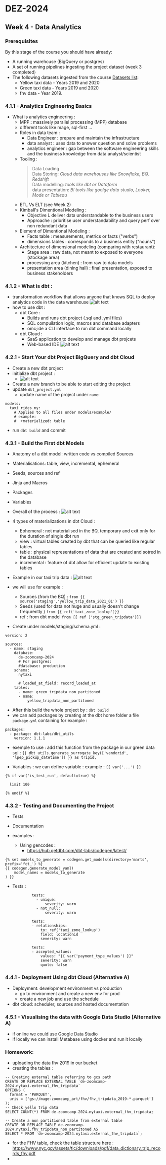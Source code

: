 # DEZ-2024
## Week 4 - Data Analytics

### Prerequisites
By this stage of the course you should have already: 

- A running warehouse (BigQuery or postgres) 
- A set of running pipelines ingesting the project dataset (week 3 completed)
- The following datasets ingested from the course [Datasets list](https://github.com/DataTalksClub/nyc-tlc-data/): 
  * Yellow taxi data - Years 2019 and 2020
  * Green taxi data - Years 2019 and 2020 
  * fhv data - Year 2019. 

### 4.1.1 - Analytics Engineering Basics
- What is analytics engineering :
    - MPP : massively parallel processing (MPP) database
    - different tools like mage, sql-first ...
    - Roles in data team :
        - Data Engineer : prepare and maintain the infrastructure 
        - data analyst : uses data to answer question and solve problems
        - analytics engineer : gap between the software engineering skills and the business knowledge from data analyst/scientist
    - Tooling : 
        > Data Loading \
        > Data Storing: _Cloud data warehouses like Snowflake, BQ, Redshift_ \
        > Data modelling: _tools like dbt or Dataform_ \
        > data presentation: _BI tools like goolge data studio, Looker, Mode or Tableau_
    - ETL Vs ELT (see Week 2)
    - Kimball's Dimentional Modeling :
        - Objective L deliver data understandable to the business users
        - Approache : prioritise user understandability and query perf over non redundant data 
    - Element of Dimentional Modeling :
        - Facts table : measurements, metrics or facts ("verbs")
        - dimensions tables : corresponds to a business entity ("nouns")
    - Architecture of dimensional modeling (comparing with restaurant):
        - Stage area : raw data, not meant to exposed to everyone (stockage area)
        - processing area (kitchen) : from raw to data models
        - presentation area (dining hall) : final presentation, exposed to business stakeholders

### 4.1.2 - What is dbt :
- transformation workflow that allows anyone that knows SQL to deploy analytics code in the data warehouse
![alt text](image.png)
- how to use dbt :
    - dbt Core :
        - Builds and runs dbt project (.sql and .yml files)
        - SQL compuilation logic, macros and database adapters
        - omc;ide a CLI interface to run dbt command locally
    - dbt Cloud :
        - SaaS application to develop and manage dbt projcets
        - Web-based IDE
![alt text](image-1.png)

### 4.2.1 - Start Your dbt Project BigQuery and dbt Cloud
- Create a new dbt project
- initialize dbt project :
    - ![alt text](image-2.png)
- Create a new branch to be able to start editing the project
- update `dbt_project.yml`
    - update name of the project under `name`:
```
models:
  taxi_rides_ny:
    # Applies to all files under models/example/
    # example:
    #  +materialized: table
```
- run `dbt build` and commit

### 4.3.1 - Build the First dbt Models
- Anatomy of a dbt model: written code vs compiled Sources
- Materialisations: table, view, incremental, ephemeral
- Seeds, sources and ref
- Jinja and Macros
- Packages
- Variables

- Overall of the process :
![alt text](image-3.png)

- 4 types of materializations in dbt Cloud :
    - Ephemeral : not materialised in the BQ, temporary and exit only for the duration of single dbt run
    - view : virtual tables created by dbt that can be queried like regular tables
    - table : physical representations of data that are created and sotred in the database
    - incremental : feature of dbt allow for efficient update to existing tables
- Example in our taxi trip data :
![alt text](image-4.png)

- we will use for example :
    - Sources (from the BQ) : `from {{ source('staging','yellow_trip_data_2021_01') }}`
    - Seeds (used for data not huge and usually doesn't change frequrently ) `from {{ ref('taxi_zone_loolup')}}`
    - ref : from dbt model `from {{ ref ('stg_green_tripdata')}}`

- Create under models/staging/schema.yml :
```
version: 2

sources:
  - name: staging
    database:
      de-zoomcamp-2024
      # For postgres:
      #database: production
    schema:
      nytaxi

      # loaded_at_field: record_loaded_at
    tables:
      - name: green_tripdata_non_partitoned
      - name:
          yellow_tripdata_non_partitoned
```

- After this build the whole project by : `dbt build`
- we can add packages by creating at the dbt home folder a file `package.yml` containing for example :
```
packages:
  - package: dbt-labs/dbt_utils
    version: 1.1.1
```

- exemple to use : add this function from the package in our green data sql : `{{ dbt_utils.generate_surrogate_key(['vendorid', 'lpep_pickup_datetime']) }} as tripid,`

- Variables : we can define variable : example : `{{ var('...') }}`
```
{% if var('is_test_run', default=true) %}

  limit 100

{% endif %}
```
### 4.3.2 - Testing and Documenting the Project

- Tests
- Documentation

- examples :
  - Using gencodes : 
    - https://hub.getdbt.com/dbt-labs/codegen/latest/
``` 
{% set models_to_generate = codegen.get_models(directory='marts', prefix='fct_') %}
{{ codegen.generate_model_yaml(
    model_names = models_to_generate
) }}
```

  - Tests :
  ```
              tests:
                - unique:
                    severity: warn
                - not_null:
                    severity: warn
  ``` 
  ```
              tests:
              - relationships:
                  to: ref('taxi_zone_lookup')
                  field: locationid
                  severity: warn
  ```
  ```
              tests: 
              - accepted_values:
                  values: "{{ var('payment_type_values') }}"
                  severity: warn
                  quote: false
  ```

### 4.4.1 - Deployment Using dbt Cloud (Alternative A)
- Deployment: development environment vs production
  - go to environment and create a new env for prod
  - create a new job and use the schedule
- dbt cloud: scheduler, sources and hosted documentation

### 4.5.1 - Visualising the data with Google Data Studio (Alternative A)
- if online we could use Google Data Studio
- if locally we can install Metabase using docker and run it locally


### Homework:

- uploading the data fhv 2019 in our bucket
- creating the tables :
```
-- Creating external table referring to gcs path
CREATE OR REPLACE EXTERNAL TABLE `de-zoomcamp-2024.nytaxi.external_fhv_tripdata`
OPTIONS (
  format = 'PARQUET',
  uris = ['gs://mage-zoomcamp_art/fhv/fhv_tripdata_2019-*.parquet']
);
-- Check yello trip data
SELECT COUNT(*) FROM de-zoomcamp-2024.nytaxi.external_fhv_tripdata;

-- Create a non partitioned table from external table
CREATE OR REPLACE TABLE de-zoomcamp-2024.nytaxi.fhv_tripdata_non_partitoned AS
SELECT * FROM `de-zoomcamp-2024.nytaxi.external_fhv_tripdata`;
```

- for the FHV table, check the table structure here : https://www.nyc.gov/assets/tlc/downloads/pdf/data_dictionary_trip_records_fhv.pdf
- 